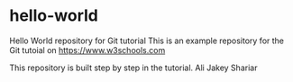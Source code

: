 # hello-world
Hello World repository for Git tutorial
This is an example repository for the Git tutoial on https://www.w3schools.com

This repository is built step by step in the tutorial.
Ali Jakey Shariar
